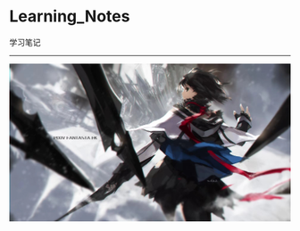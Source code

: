 # Learning_Notes
学习笔记

----

![image](https://github.com/Lconfident/Pictures/blob/main/f525a3b4f0d47c28b673a6061716a39.jpg)
